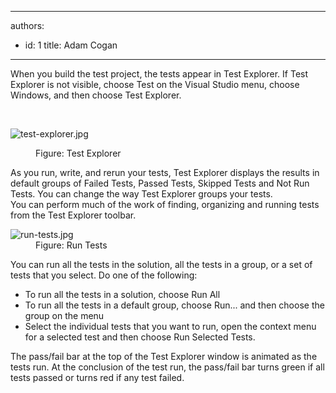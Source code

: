 

---
authors:
  - id: 1
    title: Adam Cogan
---




<span class='intro'> When you build the test project, the tests appear in Test Explorer. If Test Explorer is not visible, choose Test on the Visual Studio menu, choose Windows, and then choose Test Explorer.<br> </span>

​<dl class="image"><dt><img src="/PublishingImages/test-explorer.jpg" alt="test-explorer.jpg" /></dt>
<dd>Figure&#58; Test Explorer</dd></dl><p>As you run, write, and rerun your tests, Test Explorer displays the results in default groups of Failed Tests, Passed Tests, Skipped Tests and Not Run Tests. You can change the way Test Explorer groups your tests.<br>You can perform much of the work of finding, organizing and running tests from the Test Explorer toolbar.<br></p><dl class="image"><dt><img src="/PublishingImages/run-tests.jpg" alt="run-tests.jpg" /></dt><dd>Figure&#58; Run Tests</dd></dl><p>You can run all the tests in the solution, all the tests in a group, or a set of tests that you select. Do one of the following&#58;</p><ul><li>To run all the tests in a solution, choose Run All</li><li>To run all the tests in a default group, choose Run... and then choose the group on the menu</li><li>Select the individual tests that you want to run, open the context menu for a selected test and then choose Run Selected Tests.</li></ul><p>The pass/fail bar at the top of the Test Explorer window is animated as the tests run. At the conclusion of the test run, the pass/fail bar turns green if all tests passed or turns red if any test failed.<br><br></p>


